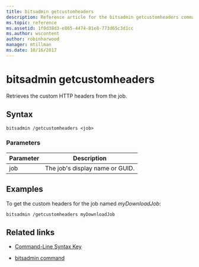 ```yaml
---
title: bitsadmin getcustomheaders
description: Reference article for the bitsadmin getcustomheaders command, which retrieves the custom HTTP headers from the job.
ms.topic: reference
ms.assetid: 1f0d38d3-e865-4474-81e8-773d65c3d1cc
ms.author: wscontent
author: robinharwood
manager: mtillman
ms.date: 10/16/2017
---
```


# bitsadmin getcustomheaders

Retrieves the custom HTTP headers from the job.

## Syntax

```
bitsadmin /getcustomheaders <job>
```

### Parameters

| Parameter | Description |
| -------------- | -------------- |
| job | The job's display name or GUID. |

## Examples

To get the custom headers for the job named *myDownloadJob*:

```
bitsadmin /getcustomheaders myDownloadJob
```

## Related links

- [Command-Line Syntax Key](command-line-syntax-key.md)

- [bitsadmin command](bitsadmin.md)
